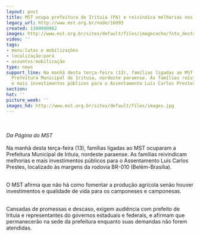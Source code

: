 ```yaml
---
layout: post
title: MST ocupa prefeitura de Irituia (PA) e reivindica melhorias nos assentamentos
legacy_url: http://www.mst.org.br/node/16093
created: 1399990962
images: http://www.mst.org.br/sites/default/files/imagecache/foto_destaque/images.jpg
video: ''
tags:
- menu:lutas e mobilizações
- localização:pará
- assuntos:mobilização
type: news
support_line: Na manhã desta terça-feira (13), famílias ligadas ao MST ocuparam a
  Prefeitura Municipal de Irituia, nordeste paraense. As famílias reivindicam melhorias
  e mais investimentos públicos para o Assentamento Luís Carlos Prestes.
section: 
hat: ''
picture_week: ''
images_hd: http://www.mst.org.br/sites/default/files/images.jpg
---
```

<p><br><br><em>Da Página do MST<br></em><br>Na manhã desta terça-feira (13), famílias ligadas ao MST ocuparam a Prefeitura Municipal de Irituia, nordeste paraense. As famílias reivindicam melhorias e mais investimentos públicos para o Assentamento Luís Carlos Prestes, localizado às margens da rodovia BR-010 (Belém-Brasília).<br>&nbsp;</p><p>O MST afirma que não há como fomentar a produção agrícola senão houver investimentos e qualidade de vida para os camponeses e camponesas.</p><p><br>Cansadas de promessas e descaso, exigem audiência com prefeito de Irituia e representantes do governos estaduais e federais, e afirmam que permanecerão na sede da prefeitura enquanto suas demandas não forem atendidas.</p><p>&nbsp;</p>
